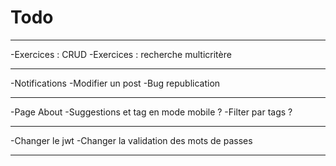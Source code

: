 # Todo

---

-Exercices : CRUD
-Exercices : recherche multicritère

---

-Notifications
-Modifier un post
-Bug republication

---

-Page About
-Suggestions et tag en mode mobile ?
-Filter par tags ?

---

-Changer le jwt
-Changer la validation des mots de passes

---
